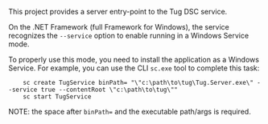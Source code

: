 This project provides a server entry-point to the Tug DSC service.

On the .NET Framework (full Framework for Windows), the service recognizes
the `--service` option to enable running in a Windows Service mode.

To properly use this mode, you need to install the application as a Windows Service.
For example, you can use the CLI `sc.exe` tool to complete this task:

```
    sc create TugService binPath= "\"c:\path\to\tug\Tug.Server.exe\" --service true --contentRoot \"c:\path\to\tug\""
    sc start TugService
```

NOTE:  the space after `binPath=` and the executable path/args is required.
